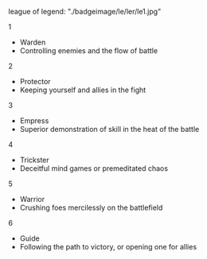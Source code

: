 league of legend:
"./badgeimage/le/ler/le1.jpg"

1
- Warden
- Controlling enemies and the flow of battle

2
- Protector
- Keeping yourself and allies in the fight

3
- Empress
- Superior demonstration of skill in the heat of the battle

4
- Trickster
- Deceitful mind games or premeditated chaos

5
- Warrior
- Crushing foes mercilessly on the battlefield

6
- Guide
- Following the path to victory, or opening one for allies